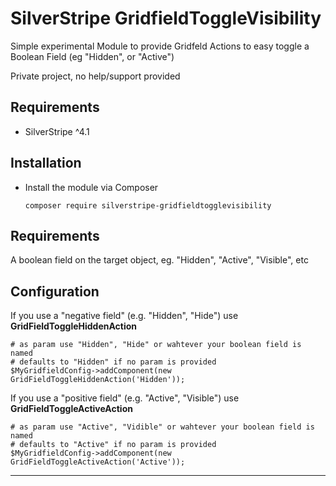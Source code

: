 # SilverStripe GridfieldToggleVisibility

Simple experimental Module to provide Gridfeld Actions to easy toggle a Boolean Field (eg "Hidden", or "Active")

Private project, no help/support provided

## Requirements

* SilverStripe ^4.1


## Installation

- Install the module via Composer
  ```
  composer require silverstripe-gridfieldtogglevisibility
  ```

## Requirements

A boolean field on the target object, eg. "Hidden", "Active", "Visible", etc 

## Configuration


If you use a "negative field" (e.g. "Hidden", "Hide") use **GridFieldToggleHiddenAction**

```
# as param use "Hidden", "Hide" or wahtever your boolean field is named
# defaults to "Hidden" if no param is provided
$MyGridfieldConfig->addComponent(new GridFieldToggleHiddenAction('Hidden'));

```

If you use a "positive field" (e.g. "Active", "Visible") use **GridFieldToggleActiveAction**

```
# as param use "Active", "Vidible" or wahtever your boolean field is named
# defaults to "Active" if no param is provided
$MyGridfieldConfig->addComponent(new GridFieldToggleActiveAction('Active'));

```
****